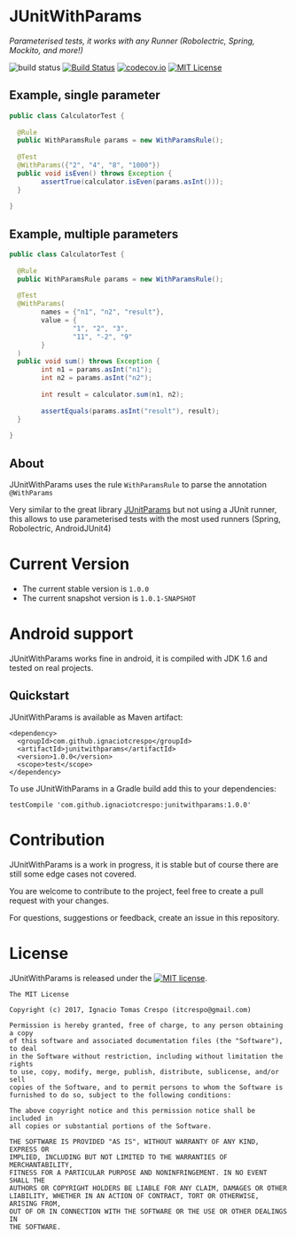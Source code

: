 # JUnitWithParams

*Parameterised tests, it works with any Runner (Robolectric, Spring, Mockito, and more!)*

![build status](https://img.shields.io/badge/build-info%20=%3E-yellow.svg)
[![Build Status](https://travis-ci.org/ignaciotcrespo/JUnitWithParams.svg?branch=master)](https://travis-ci.org/ignaciotcrespo/JUnitWithParams)
[![codecov.io](http://codecov.io/github/ignaciotcrespo/JUnitWithParams/coverage.svg?branch=master)](http://codecov.io/github/ignaciotcrespo/JUnitWithParams?branch=master)
[![MIT License](http://img.shields.io/badge/license-MIT-green.svg) ](https://github.com/ignaciotcrespo/junitwithparams/blob/master/LICENSE)

## Example, single parameter

```java
public class CalculatorTest {
 
  @Rule
  public WithParamsRule params = new WithParamsRule();
 
  @Test
  @WithParams({"2", "4", "8", "1000"})
  public void isEven() throws Exception {
        assertTrue(calculator.isEven(params.asInt()));
  }
  
}
```


## Example, multiple parameters

```java
public class CalculatorTest {
 
  @Rule
  public WithParamsRule params = new WithParamsRule();
 
  @Test
  @WithParams(
        names = {"n1", "n2", "result"},
        value = {
                "1", "2", "3",
                "11", "-2", "9"
        }
  )
  public void sum() throws Exception {
        int n1 = params.asInt("n1");
        int n2 = params.asInt("n2");
 
        int result = calculator.sum(n1, n2);
 
        assertEquals(params.asInt("result"), result);
  }
  
}
```

## About

JUnitWithParams uses the rule `WithParamsRule` to parse the annotation `@WithParams`

Very similar to the great library [JUnitParams](https://github.com/Pragmatists/JUnitParams)
but not using a JUnit runner, this allows to use parameterised tests with the most used runners (Spring, Robolectric, AndroidJUnit4)

# Current Version
* The current stable version is `1.0.0`
* The current snapshot version is `1.0.1-SNAPSHOT`

# Android support
JUnitWithParams works fine in android, it is compiled with JDK 1.6 and tested on real projects.

## Quickstart

JUnitWithParams is available as Maven artifact:
```
<dependency>
  <groupId>com.github.ignaciotcrespo</groupId>
  <artifactId>junitwithparams</artifactId>
  <version>1.0.0</version>
  <scope>test</scope>
</dependency>
```
To use JUnitWithParams in a Gradle build add this to your dependencies:

```
testCompile 'com.github.ignaciotcrespo:junitwithparams:1.0.0'
```

# Contribution
JUnitWithParams is a work in progress, it is stable but of course there are still some edge cases not covered.

You are welcome to contribute to the project, feel free to create a pull request with your changes.

For questions, suggestions or feedback, create an issue in this repository.

# License

JUnitWithParams is released under the [![MIT license](http://img.shields.io/badge/license-MIT-brightgreen.svg?style=flat)](http://opensource.org/licenses/MIT).

```
The MIT License

Copyright (c) 2017, Ignacio Tomas Crespo (itcrespo@gmail.com)

Permission is hereby granted, free of charge, to any person obtaining a copy
of this software and associated documentation files (the "Software"), to deal
in the Software without restriction, including without limitation the rights
to use, copy, modify, merge, publish, distribute, sublicense, and/or sell
copies of the Software, and to permit persons to whom the Software is
furnished to do so, subject to the following conditions:

The above copyright notice and this permission notice shall be included in
all copies or substantial portions of the Software.

THE SOFTWARE IS PROVIDED "AS IS", WITHOUT WARRANTY OF ANY KIND, EXPRESS OR
IMPLIED, INCLUDING BUT NOT LIMITED TO THE WARRANTIES OF MERCHANTABILITY,
FITNESS FOR A PARTICULAR PURPOSE AND NONINFRINGEMENT. IN NO EVENT SHALL THE
AUTHORS OR COPYRIGHT HOLDERS BE LIABLE FOR ANY CLAIM, DAMAGES OR OTHER
LIABILITY, WHETHER IN AN ACTION OF CONTRACT, TORT OR OTHERWISE, ARISING FROM,
OUT OF OR IN CONNECTION WITH THE SOFTWARE OR THE USE OR OTHER DEALINGS IN
THE SOFTWARE.
```